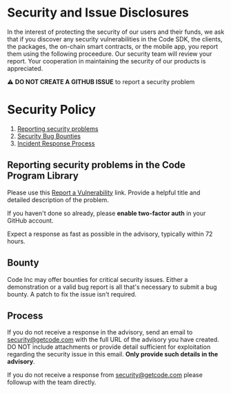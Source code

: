 # Security and Issue Disclosures

In the interest of protecting the security of our users and their funds, we ask
that if you discover any security vulnerabilities in the Code SDK, the clients,
the packages, the on-chain smart contracts, or the mobile app, you report them
using the following proceedure. Our security team will review your report. Your
cooperation in maintaining the security of our products is appreciated.

⚠️ **DO NOT CREATE A GITHUB ISSUE** to report a security problem

# Security Policy

1. [Reporting security problems](#reporting)
1. [Security Bug Bounties](#bounty)
1. [Incident Response Process](#process)

<a name="reporting"></a>
## Reporting security problems in the Code Program Library

Please use this [Report a Vulnerability](https://github.com/code-payments/code-sdk-go/security/advisories/new) link.
Provide a helpful title and detailed description of the problem.

If you haven't done so already, please **enable two-factor auth** in your GitHub account.

Expect a response as fast as possible in the advisory, typically within 72 hours.

<a name="bounty"></a>
## Bounty

Code Inc may offer bounties for critical security issues. Either a demonstration
or a valid bug report is all that's necessary to submit a bug bounty. A patch to
fix the issue isn't required.

<a name="process"></a>
## Process

If you do not receive a response in the advisory, send an email to
security@getcode.com with the full URL of the advisory you have created.  DO NOT
include attachments or provide detail sufficient for exploitation regarding the
security issue in this email. **Only provide such details in the advisory**.

If you do not receive a response from security@getcode.com please followup with
the team directly.
